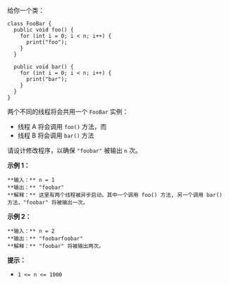 给你一个类：

    
    
    class FooBar {
      public void foo() {
        for (int i = 0; i < n; i++) {
          print("foo");
        }
      }
    
      public void bar() {
        for (int i = 0; i < n; i++) {
          print("bar");
        }
      }
    }
    

两个不同的线程将会共用一个 `FooBar` 实例：

  * 线程 A 将会调用 `foo()` 方法，而
  * 线程 B 将会调用 `bar()` 方法

请设计修改程序，以确保 `"foobar"` 被输出 `n` 次。



**示例 1：**

    
    
    **输入：** n = 1
    **输出：** "foobar"
    **解释：** 这里有两个线程被异步启动。其中一个调用 foo() 方法, 另一个调用 bar() 方法，"foobar" 将被输出一次。
    

**示例 2：**

    
    
    **输入：** n = 2
    **输出：** "foobarfoobar"
    **解释：** "foobar" 将被输出两次。
    



**提示：**

  * `1 <= n <= 1000`

